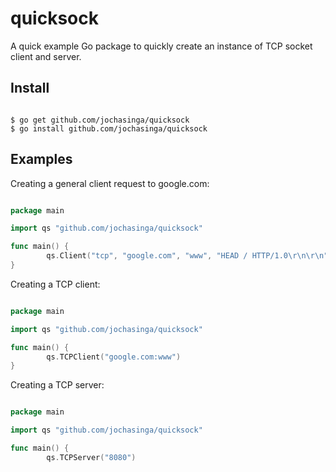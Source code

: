 quicksock
=========

A quick example Go package to quickly create an instance of TCP socket client and server.

Install
-------
```Shell

$ go get github.com/jochasinga/quicksock
$ go install github.com/jochasinga/quicksock

```

Examples
--------

Creating a general client request to google.com:

```Go

package main

import qs "github.com/jochasinga/quicksock"

func main() {
        qs.Client("tcp", "google.com", "www", "HEAD / HTTP/1.0\r\n\r\n")
}

```

Creating a TCP client:

```Go

package main

import qs "github.com/jochasinga/quicksock"

func main() {
        qs.TCPClient("google.com:www")
}

```

Creating a TCP server:

```Go

package main

import qs "github.com/jochasinga/quicksock"

func main() {
        qs.TCPServer("8080")

```